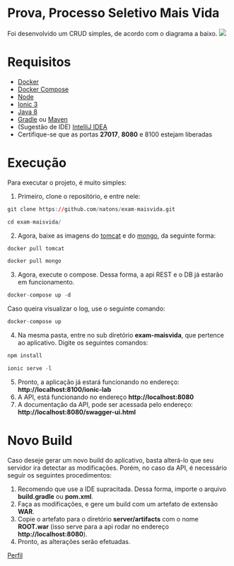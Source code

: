 Prova, Processo Seletivo Mais Vida
=========
Foi desenvolvido um CRUD simples, de acordo com o diagrama a baixo.
![](https://image.ibb.co/cFRCMx/model.png)

Requisitos
==========
* [Docker](https://docs.docker.com/install/)
* [Docker Compose](https://docs.docker.com/compose/install/)
* [Node](https://nodejs.org/en/download/)
* [Ionic 3](https://ionicframework.com/getting-started/)
* [Java 8](http://www.oracle.com/technetwork/pt/java/javase/downloads/jdk8-downloads-2133151.html)
* [Gradle](https://gradle.org/) ou [Maven](https://maven.apache.org/)
* (Sugestão de IDE) [IntelliJ IDEA](https://www.jetbrains.com/idea/)
* Certifique-se que as portas __27017__, __8080__ e 8100 estejam liberadas


Execução
==============
Para executar o projeto, é muito simples:

1. Primeiro, clone o repositório, e entre nele:
```R
git clone https://github.com/natons/exam-maisvida.git
```

```R
cd exam-maisvida/
```

2. Agora, baixe as imagens do [tomcat](https://hub.docker.com/_/tomcat/) e do [mongo](https://hub.docker.com/_/mongo/), da seguinte forma:
```R
docker pull tomcat
```

```R
docker pull mongo
```
3. Agora, execute o compose. Dessa forma, a api REST e o DB já estarão em funcionamento.
```R
docker-compose up -d
```
Caso queira visualizar o log, use o seguinte comando:
```R
docker-compose up
```
4. Na mesma pasta, entre no sub diretório __exam-maisvida__, que pertence ao aplicativo. Digite os seguintes comandos:
```R
npm install
```
```R
ionic serve -l
```
5. Pronto, a aplicação já estará funcionando no endereço: __http://localhost:8100/ionic-lab__
6. A API, está funcionando no endereço __http://localhost:8080__
7. A documentação da API, pode ser acessada pelo endereço: __http://localhost:8080/swagger-ui.html__

Novo Build
================
Caso deseje gerar um novo build do aplicativo, basta alterá-lo que seu servidor ira detectar as modificações. Porém,
no caso da API, é necessário seguir os seguintes procedimentos:
1. Recomendo que use a IDE supracitada. Dessa forma, importe o arquivo __build.gradle__ ou __pom.xml__.
2. Faça as modificações, e gere um build com um artefato de extensão __WAR__.
3. Copie o artefato para o diretório __server/artifacts__ com o nome __ROOT.war__ (isso serve para a api rodar no endereço __http://localhost:8080__).
4. Pronto, as alterações serão efetuadas.

[Perfil](https://github.com/natons)
